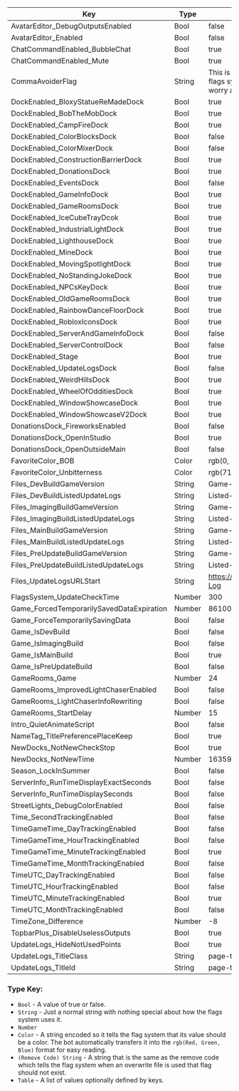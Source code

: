 | Key | Type | Value |
|-|-|-|
| AvatarEditor_DebugOutputsEnabled | Bool | false |
| AvatarEditor_Enabled | Bool | false |
| ChatCommandEnabled_BubbleChat | Bool | true |
| ChatCommandEnabled_Mute | Bool | true |
| CommaAvoiderFlag | String | This is a special flag as it is ignored by the flags system. It is just here so I don't have to worry about commas. |
| DockEnabled_BloxyStatueReMadeDock | Bool | true |
| DockEnabled_BobTheMobDock | Bool | true |
| DockEnabled_CampFireDock | Bool | true |
| DockEnabled_ColorBlocksDock | Bool | false |
| DockEnabled_ColorMixerDock | Bool | false |
| DockEnabled_ConstructionBarrierDock | Bool | true |
| DockEnabled_DonationsDock | Bool | true |
| DockEnabled_EventsDock | Bool | false |
| DockEnabled_GameInfoDock | Bool | true |
| DockEnabled_GameRoomsDock | Bool | true |
| DockEnabled_IceCubeTrayDcok | Bool | true |
| DockEnabled_IndustrialLightDock | Bool | true |
| DockEnabled_LighthouseDock | Bool | true |
| DockEnabled_MineDock | Bool | true |
| DockEnabled_MovingSpotlightDock | Bool | true |
| DockEnabled_NoStandingJokeDock | Bool | true |
| DockEnabled_NPCsKeyDock | Bool | true |
| DockEnabled_OldGameRoomsDock | Bool | true |
| DockEnabled_RainbowDanceFloorDock | Bool | true |
| DockEnabled_RobloxIconsDock | Bool | true |
| DockEnabled_ServerAndGameInfoDock | Bool | false |
| DockEnabled_ServerControlDock | Bool | false |
| DockEnabled_Stage | Bool | true |
| DockEnabled_UpdateLogsDock | Bool | false |
| DockEnabled_WeirdHillsDock | Bool | true |
| DockEnabled_WheelOfOdditiesDock | Bool | true |
| DockEnabled_WindowShowcaseDock | Bool | true |
| DockEnabled_WindowShowcaseV2Dock | Bool | true |
| DonationsDock_FireworksEnabled | Bool | false |
| DonationsDock_OpenInStudio | Bool | true |
| DonationsDock_OpenOutsideMain | Bool | false |
| FavoriteColor_BOB | Color | rgb(0, 255, 255) |
| FavoriteColor_Unbitterness | Color | rgb(71, 13, 83) |
| Files_DevBuildGameVersion | String | Game-Version/Dev-Build |
| Files_DevBuildListedUpdateLogs | String | Listed-Update-Logs/Dev-Build |
| Files_ImagingBuildGameVersion | String | Game-Version/Imaging-Build |
| Files_ImagingBuildListedUpdateLogs | String | Listed-Update-Logs/Imaging-Build |
| Files_MainBuildGameVersion | String | Game-Version/Main-Build |
| Files_MainBuildListedUpdateLogs | String | Listed-Update-Logs/Main-Build |
| Files_PreUpdateBuildGameVersion | String | Game-Version/Pre-Update-Build |
| Files_PreUpdateBuildListedUpdateLogs | String | Listed-Update-Logs/Pre-Update-Build |
| Files_UpdateLogsURLStart | String | https://rbap.bobdevstudio.org/Posts/Update-Log |
| FlagsSystem_UpdateCheckTime | Number | 300 |
| Game_ForcedTemporarilySavedDataExpiration | Number | 86100 |
| Game_ForceTemporarilySavingData | Bool | false |
| Game_IsDevBuild | Bool | false |
| Game_IsImagingBuild | Bool | false |
| Game_IsMainBuild | Bool | true |
| Game_IsPreUpdateBuild | Bool | false |
| GameRooms_Game | Number | 24 |
| GameRooms_ImprovedLightChaserEnabled | Bool | false |
| GameRooms_LightChaserInfoRewriting | Bool | false |
| GameRooms_StartDelay | Number | 15 |
| Intro_QuietAnimateScript | Bool | false |
| NameTag_TitlePreferencePlaceKeep | Bool | true |
| NewDocks_NotNewCheckStop | Bool | true |
| NewDocks_NotNewTime | Number | 1635966000 |
| Season_LockInSummer | Bool | false |
| ServerInfo_RunTimeDisplayExactSeconds | Bool | false |
| ServerInfo_RunTimeDisplaySeconds | Bool | false |
| StreetLights_DebugColorEnabled | Bool | false |
| Time_SecondTrackingEnabled | Bool | false |
| TimeGameTime_DayTrackingEnabled | Bool | false |
| TimeGameTime_HourTrackingEnabled | Bool | false |
| TimeGameTime_MinuteTrackingEnabled | Bool | true |
| TimeGameTime_MonthTrackingEnabled | Bool | false |
| TimeUTC_DayTrackingEnabled | Bool | false |
| TimeUTC_HourTrackingEnabled | Bool | false |
| TimeUTC_MinuteTrackingEnabled | Bool | true |
| TimeUTC_MonthTrackingEnabled | Bool | false |
| TimeZone_Difference | Number | -8 |
| TopbarPlus_DisableUselessOutputs | Bool | true |
| UpdateLogs_HideNotUsedPoints | Bool | true |
| UpdateLogs_TitleClass | String | page-title non-splash-page-title |
| UpdateLogs_TitleId | String | page-title |

### Type Key:

* `Bool` - A value of true or false.
* `String` - Just a normal string with nothing special about how the flags system uses it.
* `Number`
* `Color` - A string encoded so it tells the flag system that its value should be a color. The bot automatically transfers it into the `rgb(Red, Green, Blue)` format for easy reading.
* `(Remove Code) String` - A string that is the same as the remove code which tells the flag system when an overwrite file is used that flag should not exist.
* `Table` - A list of values optionally defined by keys.